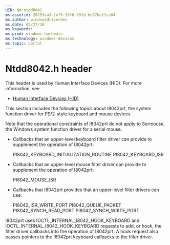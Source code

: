```yaml
---
UID: NA:ntdd8042
ms.assetid: 20253ca3-2ef9-33f0-991d-bd37be11cc04
ms.author: windowsdriverdev
ms.date: 02/27/18
ms.keywords: 
ms.prod: windows-hardware
ms.technology: windows-devices
ms.topic: portal
---
```


# Ntdd8042.h header



This header is used by Human Interface Devices (HID). For more information, see
- [Human Interface Devices (HID)](../_hid/index.md)

This section includes the following topics about I8042prt, the system function driver for PS/2-style keyboard and mouse devices

Note that the operational constraints of I8042prt do not apply to Sermouse, the Windows system function driver for a serial mouse.

- Callbacks that an upper-level keyboard filter driver can provide to supplement the operation of I8042prt:

    PI8042_KEYBOARD_INITIALIZATION_ROUTINE
    PI8042_KEYBOARD_ISR


- Callbacks that an upper-level mouse filter driver can provide to supplement the operation of I8042prt:

    PI8042_MOUSE_ISR


- Callbacks that I8042prt provides that an upper-level filter drivers can use:

    PI8042_ISR_WRITE_PORT
    PI8042_QUEUE_PACKET
    PI8042_SYNCH_READ_PORT
    PI8042_SYNCH_WRITE_PORT



I8042prt uses IOCTL_INTERNAL_I8042_HOOK_KEYBOARD and IOCTL_INTERNAL_I8042_HOOK_KEYBOARD requests to add, or hook, the filter driver callbacks into the operation of I8042prt. A hook request also passes pointers to the I8042prt keyboard callbacks to the filter driver.



